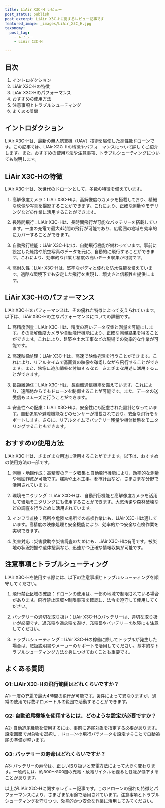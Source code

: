 ```yaml
---
title: LiAir X3C-H レビュー
post_status: publish
post_excerpt: LiAir X3C-Hに関するレビュー記事です
featured_image: _images/LiAir_X3C_H.jpg
taxonomy:
  post_tag:
    - レビュー
    - LiAir X3C-H

---
```


## 目次

1. イントロダクション
2. LiAir X3C-Hの特徴
3. LiAir X3C-Hのパフォーマンス
4. おすすめの使用方法
5. 注意事項とトラブルシューティング
6. よくある質問

## イントロダクション

LiAir X3C-Hは、最新の無人航空機（UAV）技術を駆使した高性能ドローンです。この記事では、LiAir X3C-Hの特徴やパフォーマンスについて詳しくご紹介します。また、おすすめの使用方法や注意事項、トラブルシューティングについても説明します。

## LiAir X3C-Hの特徴

LiAir X3C-Hは、次世代のドローンとして、多数の特徴を備えています。

1. 高解像度カメラ：LiAir X3C-Hは、高解像度のカメラを搭載しており、精細な映像や写真を撮影することができます。これにより、正確な測量やモデリングなどの作業に活用することができます。

2. 長時間飛行：LiAir X3C-Hは、長時間飛行が可能なバッテリーを搭載しています。一度の充電で最大4時間の飛行が可能であり、広範囲の地域を効率的にカバーすることができます。

3. 自動飛行機能：LiAir X3C-Hには、自動飛行機能が備わっています。事前に設定した経路や航空写真のデータを元に、自動的に飛行することができます。これにより、効率的な作業と精度の高いデータ収集が可能です。

4. 高耐久性：LiAir X3C-Hは、堅牢なボディと優れた防水性能を備えています。過酷な環境下でも安定した飛行を実現し、頑丈さと信頼性を提供します。

## LiAir X3C-Hのパフォーマンス

LiAir X3C-Hのパフォーマンスは、その優れた特徴によって支えられています。以下は、LiAir X3C-Hの主なパフォーマンスについての詳細です。

1. 高精度測量：LiAir X3C-Hは、精度の高いデータ収集と測量を可能にします。その高解像度カメラや自動飛行機能により、正確な測量結果を得ることができます。これにより、建築や土木工事などの現場での効率的な作業が可能です。

2. 高速映像処理：LiAir X3C-Hは、高速で映像処理を行うことができます。これにより、リアルタイムで高画質の映像を確認しながら飛行することができます。また、映像に追加情報を付加するなど、さまざまな用途に活用することができます。

3. 長距離通信：LiAir X3C-Hは、長距離通信機能を備えています。これにより、遠隔地からでもドローンを制御することが可能です。また、データの送受信もスムーズに行うことができます。

4. 安全性への配慮：LiAir X3C-Hは、安全性にも配慮された設計となっています。自動追尾や避障機能などのセンサーが搭載されており、安全な飛行をサポートします。さらに、リアルタイムでバッテリー残量や機体状態をモニタリングすることもできます。

## おすすめの使用方法

LiAir X3C-Hは、さまざまな用途に活用することができます。以下は、おすすめの使用方法の一部です。

1. 測量・地図作成：高精度のデータ収集と自動飛行機能により、効率的な測量や地図作成が可能です。建築や土木工事、都市計画など、さまざまな分野で活用されています。

2. 環境モニタリング：LiAir X3C-Hは、自動飛行機能と高解像度カメラを活用して環境モニタリングにも使用することができます。大気汚染や森林破壊などの調査を行うために活用されています。

3. インフラ点検：高所や危険な場所での点検作業にも、LiAir X3C-Hは適しています。高精度の映像処理と安全機能により、効率的かつ安全な点検作業を実現できます。

4. 災害対応：災害救助や災害調査のためにも、LiAir X3C-Hは有用です。被災地の状況把握や遺体捜索など、迅速かつ正確な情報収集が可能です。

## 注意事項とトラブルシューティング

LiAir X3C-Hを使用する際には、以下の注意事項とトラブルシューティングを順守してください。

1. 飛行禁止区域の確認：ドローンの使用は、一部の地域で制限されている場合があります。飛行禁止区域や制限事項を確認し、法令を遵守して使用してください。

2. バッテリーの適切な取り扱い：LiAir X3C-Hのバッテリーは、適切な取り扱いが必要です。過充電や過放電を避け、充電器やバッテリーの故障にも注意してください。

3. トラブルシューティング：LiAir X3C-Hの稼働に際してトラブルが発生した場合は、取扱説明書やメーカーのサポートを活用してください。基本的なトラブルシューティング方法を身につけておくことも重要です。

## よくある質問

### Q1: LiAir X3C-Hの飛行範囲はどれくらいですか？

A1: 一度の充電で最大4時間の飛行が可能です。条件によって異なりますが、通常の使用では数キロメートルの範囲で活動することができます。

### Q2: 自動追尾機能を使用するには、どのような設定が必要ですか？

A2: 自動追尾機能を使用するには、事前に追尾対象を指定する必要があります。設定画面で対象物を選択し、ドローンの飛行パラメータを設定することで自動追尾の準備が整います。

### Q3: バッテリーの寿命はどれくらいですか？

A3: バッテリーの寿命は、正しい取り扱いと充電方法によって大きく変わります。一般的には、約300〜500回の充電・放電サイクルを経ると性能が低下することがあります。

以上がLiAir X3C-Hに関するレビュー記事です。このドローンの優れた特徴とパフォーマンスにより、さまざまな用途で活用されています。注意事項とトラブルシューティングを守りつつ、効率的かつ安全な作業に活用してみてください。
